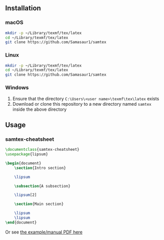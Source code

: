 ## Installation

### macOS

```bash
mkdir -p ~/Library/texmf/tex/latex
cd ~/Library/texmf/tex/latex
git clone https://github.com/Samasaur1/samtex
```

### Linux

```bash
mkdir -p ~/Library/texmf/tex/latex
cd ~/Library/texmf/tex/latex
git clone https://github.com/Samasaur1/samtex
```

### Windows

1. Ensure that the directory `C:\Users\<user name>\texmf\tex\latex` exists
2. Download or clone this repository to a new directory named `samtex` inside the above directory

## Usage

### samtex-cheatsheet

```latex
\documentclass{samtex-cheatsheet}
\usepackage{lipsum}

\begin{document}
    \section{Intro section}

    \lipsum

    \subsection{A subsection}

    \lipsum[2]

    \section{Main section}

    \lipsum
    \lipsum
\end{document}
```

Or see [the example/manual PDF here](https://github.com/Samasaur1/samtex/blob/main/cheatsheel-class/main.pdf)
